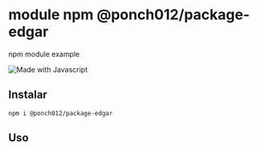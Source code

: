 # module npm @ponch012/package-edgar

npm module example

<img src="https://img.shields.io/badge/made%20with-Javascript-blue.svg" alt="Made with Javascript">

<h2>Instalar</h2>
<code>npm i @ponch012/package-edgar</code>

<h2>Uso</h2>
